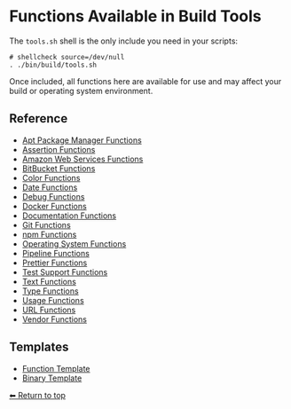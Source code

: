 # Functions Available in Build Tools

The `tools.sh` shell is the only include you need in your scripts:

    # shellcheck source=/dev/null
    . ./bin/build/tools.sh

Once included, all functions here are available for use and may affect your build or operating system environment.

## Reference

- [Apt Package Manager Functions](./apt.md)
- [Assertion Functions](./assert.md)
- [Amazon Web Services Functions](./aws.md)
- [BitBucket Functions](./bitbucket.md)
- [Color Functions](./colors.md)
- [Date Functions](./date.md)
- [Debug Functions](./debug.md)
- [Docker Functions](./docker.md)
- [Documentation Functions](./documentation.md)
- [Git Functions](./git.md)
- [npm Functions](./npm.md)
- [Operating System Functions](./os.md)
- [Pipeline Functions](./pipeline.md)
- [Prettier Functions](./prettier.md)
- [Test Support Functions](./tests.md)
- [Text Functions](./text.md)
- [Type Functions](./type.md)
- [Usage Functions](./usage.md)
- [URL Functions](./url.md)
- [Vendor Functions](./vendor.md)

## Templates

- [Function Template](../__function.md)
- [Binary Template](../__binary.md)

[⬅ Return to top](../index.md)
